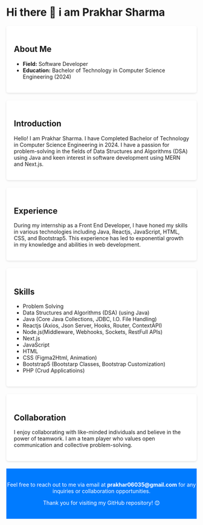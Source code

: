 <h1>Hi there 👋 i am Prakhar Sharma</h1>

  </header>
    <section style="padding: 20px; margin-bottom: 20px; background-color: #fff; border-radius: 5px; box-shadow: 0 2px 5px rgba(0, 0, 0, 0.1);">
        <h2>About Me</h2>
        <ul>
            <li><strong>Field:</strong> Software Developer </li>
            <li><strong>Education:</strong> Bachelor of Technology in Computer Science Engineering (2024)</li>
        </ul>
    </section>
    <section style="padding: 20px; margin-bottom: 20px; background-color: #fff; border-radius: 5px; box-shadow: 0 2px 5px rgba(0, 0, 0, 0.1);">
        <h2>Introduction</h2>
        <p>Hello! I am Prakhar Sharma. I have Completed  Bachelor of Technology in Computer Science Engineering in 2024. I have a passion for problem-solving in the fields of Data Structures and Algorithms (DSA) using Java and keen interest in software development using MERN and Next.js.</p>
    </section>
    <section style="padding: 20px; margin-bottom: 20px; background-color: #fff; border-radius: 5px; box-shadow: 0 2px 5px rgba(0, 0, 0, 0.1);">
        <h2>Experience</h2>
        <p>During my internship as a Front End Developer, I have honed my skills in various technologies including Java, Reactjs, JavaScript, HTML, CSS, and Bootstrap5. This experience has led to exponential growth in my knowledge and abilities in web development.</p>
    </section>
    <section style="padding: 20px; margin-bottom: 20px; background-color: #fff; border-radius: 5px; box-shadow: 0 2px 5px rgba(0, 0, 0, 0.1);">
        <h2>Skills</h2>
        <ul>
            <li>Problem Solving</li>
            <li>Data Structures and Algorithms (DSA) (using Java)</li>
            <li>Java (Core Java Collections, JDBC, I.O. File Handling)</li>
            <li>Reactjs  (Axios, Json Server, Hooks, Router, ContextAPI)</li>
          <li>Node.js(Middleware, Webhooks, Sockets, RestFull APIs)</li>
          <li>Next.js</li>
            <li>JavaScript </li>
            <li>HTML</li>
            <li>CSS (Figma2Html, Animation)</li>
            <li>Bootstrap5 (Bootstarp Classes, Bootstrap Customization) </li>
             <li>PHP (Crud Applicatioins) </li>
        </ul>
    </section>
    <section style="padding: 20px; margin-bottom: 20px; background-color: #fff; border-radius: 5px; box-shadow: 0 2px 5px rgba(0, 0, 0, 0.1);">
        <h2>Collaboration</h2>
        <p>I enjoy collaborating with like-minded individuals and believe in the power of teamwork. I am a team player who values open communication and collective problem-solving.</p>
    </section>
    <footer style="background-color: #007bff; color: #fff; text-align: center; padding: 20px 0;">
        <p>Feel free to reach out to me via email at <a href="mailto:prakhar06035@gmail.com" style="color: #fff; text-decoration: none; font-weight: bold;">prakhar06035@gmail.com</a> for any inquiries or collaboration opportunities.</p>
        <p>Thank you for visiting my GitHub repository! 😊</p>
    </footer>






